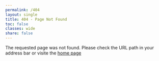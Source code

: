 ```yaml
---
permalink: /404
layout: single
title: 404 - Page Not Found
toc: false
classes: wide
share: false
---
```


The requested page was not found. Please check the URL path in your address bar or visite the [home page](/)
